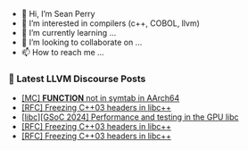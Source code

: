 - 👋 Hi, I’m Sean Perry
- 👀 I’m interested in compilers (c++, COBOL, llvm)
- 🌱 I’m currently learning ...
- 💞️ I’m looking to collaborate on ...
- 📫 How to reach me ...

<!---
s66perry/s66perry is a ✨ special ✨ repository because its `README.md` (this file) appears on your GitHub profile.
You can click the Preview link to take a look at your changes.
--->
### 📕 Latest LLVM Discourse Posts

<!-- DISCOURSE-LLVM:START -->
- [[MC] __FUNCTION__ not in symtab in AArch64](https://discourse.llvm.org/t/mc-function-not-in-symtab-in-aarch64/77245#post_3)
- [[RFC] Freezing C++03 headers in libc++](https://discourse.llvm.org/t/rfc-freezing-c-03-headers-in-libc/77319#post_11)
- [[libc][GSoC 2024] Performance and testing in the GPU libc](https://discourse.llvm.org/t/libc-gsoc-2024-performance-and-testing-in-the-gpu-libc/77042?page=2#post_24)
- [[RFC] Freezing C++03 headers in libc++](https://discourse.llvm.org/t/rfc-freezing-c-03-headers-in-libc/77319#post_10)
- [[RFC] Freezing C++03 headers in libc++](https://discourse.llvm.org/t/rfc-freezing-c-03-headers-in-libc/77319#post_9)
<!-- DISCOURSE-LLVM:END -->
